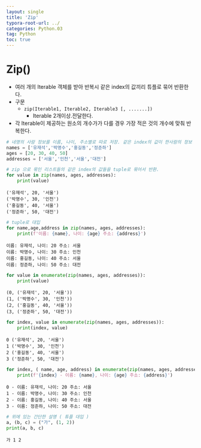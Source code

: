 ```yaml
---
layout: single
title: 'Zip'
typora-root-url: ../
categories: Python.03
tag: Python
toc: true
---
```


# Zip()

- 여러 개의 Iterable 객체를 받아 반복시 같은 index의 값끼리 튜플로 묶어 반환한다.
- 구문
    - `zip(Iterable1, Iterable2, Iterable3 [, .......])`
        - Iterable 2개이상.전달한다.
- 각 Iterable이 제공하는 원소의 개수가가 다를 경우 가장 적은 것의 개수에 맞춰 반복한다.


```python
# 네명의 사람 정보를 이름, 나이, 주소별로 따로 저장. 같은 index의 값이 한사람의 정보
names = ['유재석','박명수','홍길동','정준하']
ages = [20, 30, 40, 50]
addresses = ['서울','인천','서울','대전']
```


```python
# zip 으로 묶인 리스트들의 같은 index의 값들을 tuple로 묶어서 반환.
for value in zip(names, ages, addresses):
    print(value)
```

    ('유재석', 20, '서울')
    ('박명수', 30, '인천')
    ('홍길동', 40, '서울')
    ('정준하', 50, '대전')



```python
# tuple로 대입
for name,age,address in zip(names, ages, addresses): 
    print(f'이름: {name}, 나이: {age} 주소: {address}')
```

    이름: 유재석, 나이: 20 주소: 서울
    이름: 박명수, 나이: 30 주소: 인천
    이름: 홍길동, 나이: 40 주소: 서울
    이름: 정준하, 나이: 50 주소: 대전



```python
for value in enumerate(zip(names, ages, addresses)):
    print(value)
```

    (0, ('유재석', 20, '서울'))
    (1, ('박명수', 30, '인천'))
    (2, ('홍길동', 40, '서울'))
    (3, ('정준하', 50, '대전'))



```python
for index, value in enumerate(zip(names, ages, addresses)):
    print(index, value)
```

    0 ('유재석', 20, '서울')
    1 ('박명수', 30, '인천')
    2 ('홍길동', 40, '서울')
    3 ('정준하', 50, '대전')



```python
for index, ( name, age, address) in enumerate(zip(names, ages, addresses)):
    print(f'{index} - 이름: {name}, 나이: {age} 주소: {address}')     
```

    0 - 이름: 유재석, 나이: 20 주소: 서울
    1 - 이름: 박명수, 나이: 30 주소: 인천
    2 - 이름: 홍길동, 나이: 40 주소: 서울
    3 - 이름: 정준하, 나이: 50 주소: 대전



```python
# 위에 있는 간단한 설명 ( 튜플 대입 )
a, (b, c) = ("가", (1, 2))
print(a, b, c)
```

    가 1 2
